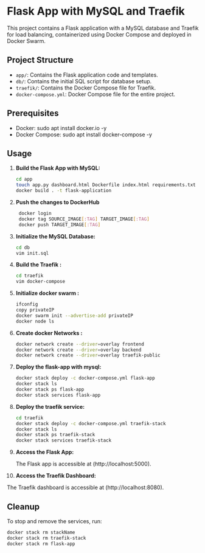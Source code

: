 # Flask App with MySQL and Traefik

This project contains a Flask application with a MySQL database and Traefik for load balancing, containerized using Docker Compose and deployed in Docker Swarm.

## Project Structure

- `app/`: Contains the Flask application code and templates.
- `db/`: Contains the initial SQL script for database setup.
- `traefik/`: Contains the Docker Compose file for Traefik.
- `docker-compose.yml`: Docker Compose file for the entire project.

## Prerequisites

- Docker: sudo apt install docker.io -y
- Docker Compose: sudo apt install docker-compose -y

## Usage

1. **Build the Flask App with MySQL:**

    ```bash
    cd app
    touch app.py dashboard.html Dockerfile index.html requirements.txt
    docker build . -t flask-application
    ```
2. **Push the changes to DockerHub**

   ```bash
    docker login
    docker tag SOURCE_IMAGE[:TAG] TARGET_IMAGE[:TAG]
    docker push TARGET_IMAGE[:TAG]
   ```
3. **Initialize the MySQL Database:**

    ```bash
    cd db
    vim init.sql
    ```

4. **Build the Traefik :**

    ```bash
    cd traefik
    vim docker-compose
    ```
5. **Initialize docker swarm :**

    ```bash
    ifconfig
    copy privateIP
    docker swarm init --advertise-add privateIP
    docker node ls
    ```
6. **Create docker Networks :**

    ```bash
    docker network create --driver=overlay frontend
    docker network create --driver=overlay backend
    docker network create --driver=overlay traefik-public
    ```
7. **Deploy the flask-app with mysql:**

    ```bash
    docker stack deploy -c docker-compose.yml flask-app
    docker stack ls
    docker stack ps flask-app
    docker stack services flask-app
    ```
8. **Deploy the traefik service:**

    ```bash
    cd traefik
    docker stack deploy -c docker-compose.yml traefik-stack
    docker stack ls
    docker stack ps traefik-stack
    docker stack services traefik-stack
    ```
9. **Access the Flask App:**

   The Flask app is accessible at (http://localhost:5000).

10. **Access the Traefik Dashboard:**

   The Traefik dashboard is accessible at (http://localhost:8080).

## Cleanup

To stop and remove the services, run:

```bash
docker stack rm stackName
docker stack rm traefik-stack
docker stack rm flask-app



